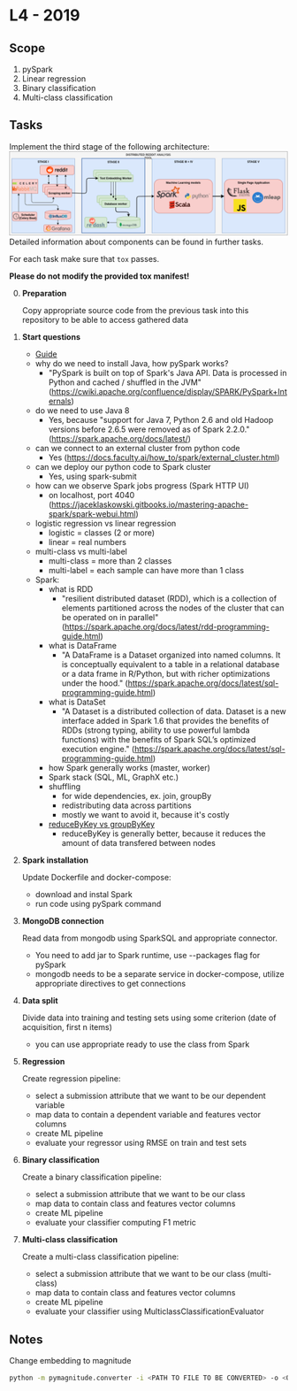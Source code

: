 # L4 - 2019

## Scope
1. pySpark
2. Linear regression
3. Binary classification
4. Multi-class classification

## Tasks
Implement the third stage of the following architecture:
![Architecture](assets/stage-3.png)
Detailed information about components can be found in further tasks.

For each task make sure that `tox` passes.

**Please do not modify the provided tox manifest!**

0. **Preparation** 

    Copy appropriate source code from the previous task into this repository to be able to access gathered data

1. **Start questions**

    - [Guide](https://spark.apache.org/docs/latest/ml-guide.html)
    - why do we need to install Java, how pySpark works?
        - "PySpark is built on top of Spark's Java API. Data is processed in Python and cached / shuffled in the JVM" 
        (https://cwiki.apache.org/confluence/display/SPARK/PySpark+Internals)
    - do we need to use Java 8
        - Yes, because "support for Java 7, Python 2.6 and old Hadoop versions before 2.6.5 were removed as of Spark 2.2.0."
        (https://spark.apache.org/docs/latest/)
    - can we connect to an external cluster from python code
        - Yes (https://docs.faculty.ai/how_to/spark/external_cluster.html)
    - can we deploy our python code to Spark cluster
        - Yes, using spark-submit
    - how can we observe Spark jobs progress (Spark HTTP UI)
        - on localhost, port 4040 (https://jaceklaskowski.gitbooks.io/mastering-apache-spark/spark-webui.html)
    - logistic regression vs linear regression
        - logistic = classes (2 or more)
        - linear = real numbers
    - multi-class vs multi-label
        - multi-class = more than 2 classes
        - multi-label = each sample can have more than 1 class
    - Spark:
        - what is RDD
            - "resilient distributed dataset (RDD), which is a collection of elements partitioned across the nodes of the cluster that can be operated on in parallel"
            (https://spark.apache.org/docs/latest/rdd-programming-guide.html)
        - what is DataFrame
            - "A DataFrame is a Dataset organized into named columns. It is conceptually equivalent to a table in a relational database or a data frame in R/Python, but with richer optimizations under the hood."
            (https://spark.apache.org/docs/latest/sql-programming-guide.html)
        - what is DataSet
            - "A Dataset is a distributed collection of data. Dataset is a new interface added in Spark 1.6 that provides the benefits of RDDs (strong typing, ability to use powerful lambda functions) with the benefits of Spark SQL’s optimized execution engine."
            (https://spark.apache.org/docs/latest/sql-programming-guide.html)
        - how Spark generally works (master, worker)
        - Spark stack (SQL, ML, GraphX etc.)
        - shuffling
            - for wide dependencies, ex. join, groupBy
            - redistributing data across partitions
            - mostly we want to avoid it, because it's costly
        - [reduceByKey vs groupByKey](https://jaceklaskowski.gitbooks.io/mastering-apache-spark/spark-rdd-shuffle.html)
            - reduceByKey is generally better, because it reduces the amount of data transfered between nodes

2. **Spark installation** 

    Update Dockerfile and docker-compose:
    - download and instal Spark
    - run code using pySpark command

3. **MongoDB connection** 

    Read data from mongodb using SparkSQL and appropriate connector. 

    - You need to add jar to Spark runtime, use --packages flag for pySpark
    - mongodb needs to be a separate service in docker-compose, utilize appropriate directives to get connections

4. **Data split** 

    Divide data into training and testing sets using some criterion (date of acquisition, first n items)

    - you can use appropriate ready to use the class from Spark

5. **Regression**

    Create regression pipeline:

    - select a submission attribute that we want to be our dependent variable
    - map data to contain a dependent variable and features vector columns
    - create ML pipeline
    - evaluate your regressor using RMSE on train and test sets

6. **Binary classification**

    Create a binary classification pipeline:

    - select a submission attribute that we want to be our class
    - map data to contain class and features vector columns
    - create ML pipeline
    - evaluate your classifier computing F1 metric

6. **Multi-class classification**

    Create a multi-class classification pipeline:

    - select a submission attribute that we want to be our class (multi-class)
    - map data to contain class and features vector columns
    - create ML pipeline
    - evaluate your classifier using MulticlassClassificationEvaluator
    
    
## Notes

Change embedding to magnitude

```bash
python -m pymagnitude.converter -i <PATH TO FILE TO BE CONVERTED> -o <OUTPUT PATH FOR MAGNITUDE FILE>
```